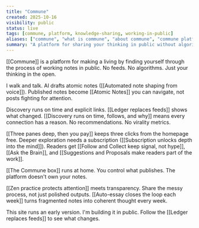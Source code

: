 ```yaml
---
title: "Commune"
created: 2025-10-16
visibility: public
status: live
tags: [commune, platform, knowledge-sharing, working-in-public]
aliases: ["commune", "what is commune", "about commune", "commune platform"]
summary: "A platform for sharing your thinking in public without algorithmic feeds. Voice capture flows into atomic notes, readers navigate via explicit links, and depth-gating protects attention."
---
```


[[Commune]] is a platform for making a living by finding yourself through the process of working notes in public. No feeds. No algorithms. Just your thinking in the open.

I walk and talk. AI drafts atomic notes ([[Automated note shaping from voice]]). Published notes become [[Atomic Notes]] you can navigate, not posts fighting for attention.

Discovery runs on time and explicit links. [[Ledger replaces feeds]] shows what changed. [[Discovery runs on time, follows, and why]] means every connection has a reason. No recommendations. No virality metrics.

[[Three panes deep, then you pay]] keeps three clicks from the homepage free. Deeper exploration needs a subscription ([[Subscription unlocks depth into the mind]]). Readers get [[Follow and Collect keep signal, not hype]], [[Ask the Brain]], and [[Suggestions and Proposals make readers part of the work]].

[[The Commune box]] runs at home. You control what publishes. The platform doesn't own your notes.

[[Zen practice protects attention]] meets transparency. Share the messy process, not just polished outputs. [[Auto-essay closes the loop each week]] turns fragmented notes into coherent thought every week.

This site runs an early version. I'm building it in public. Follow the [[Ledger replaces feeds]] to see what changes.

